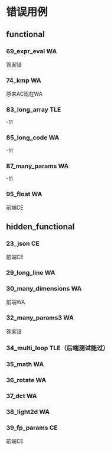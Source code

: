 # 错误用例

## functional


### 69_expr_eval WA

答案错

### 74_kmp WA

原来AC现在WA

### 83_long_array TLE

-11

### 85_long_code WA

-11


### 87_many_params WA

-11



### 95_float WA

前端CE


## hidden_functional


### 23_json CE

前端CE

### 29_long_line WA

### 30_many_dimensions WA

前端WA

### 32_many_params3 WA

答案错

### 34_multi_loop TLE（后端测试能过）



### 35_math WA



### 36_rotate WA



### 37_dct WA



### 38_light2d WA



### 39_fp_params CE

前端CE

